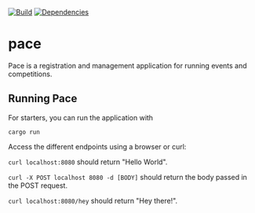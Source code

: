 [![Build](https://github.com/pace-running/pace3/actions/workflows/test.yml/badge.svg)](https://github.com/pace-running/pace3/actions/workflows/test.yml)
[![Dependencies](https://github.com/pace-running/pace3/actions/workflows/dependencies.yml/badge.svg)](https://github.com/pace-running/pace3/actions/workflows/dependencies.yml)
# pace

Pace is a registration and management application for running events and competitions.

## Running Pace

For starters, you can run the application with 

```
cargo run
```

Access the different endpoints using a browser or curl:

`curl localhost:8080` should return "Hello World".

`curl -X POST localhost 8080 -d [BODY]` should return the body passed in the POST request.

`curl localhost:8080/hey` should return "Hey there!".

